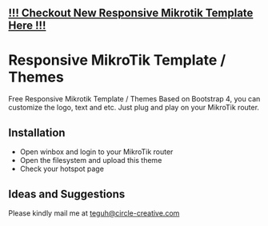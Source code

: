 ## [!!! Checkout New Responsive Mikrotik Template Here !!!](https://github.com/teguhrianto/responsive-mikrotik-template-bootstrap4)
# Responsive MikroTik Template / Themes
Free Responsive Mikrotik Template / Themes Based on Bootstrap 4, you can customize the logo, text and etc.
Just plug and play on your MikroTik router.

## Installation
* Open winbox and login to your MikroTik router
* Open the filesystem and upload this theme
* Check your hotspot page

<!-- ## Screenshots

### Login
![alt login](https://github.com/teguhrianto/Responsive-Mikrotik-Template/raw/master/screenshot/login.png) 

### Status
![alt status](https://github.com/teguhrianto/Responsive-Mikrotik-Template/raw/master/screenshot/status.png) 

### Logout
![alt logout](https://github.com/teguhrianto/Responsive-Mikrotik-Template/raw/master/screenshot/logout.png) -->

## Ideas and Suggestions
Please kindly mail me at [teguh@circle-creative.com](mailto:teguh@circle-creative.com])
